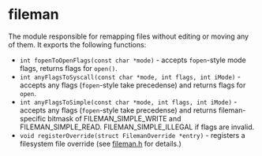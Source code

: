 # fileman

The module responsible for remapping files without editing or moving any of them.
It exports the following functions:

- `int fopenToOpenFlags(const char *mode)` - accepts `fopen`-style mode flags, returns flags for `open()`.
- `int anyFlagsToSyscall(const char *mode, int flags, int iMode)` - accepts any flags (`fopen`-style take precedense) and returns flags for `open`.
- `int anyFlagsToSimple(const char *mode, int flags, int iMode)` - accepts any flags (`fopen`-style take precedense) and returns fileman-specific bitmask of FILEMAN_SIMPLE_WRITE and FILEMAN_SIMPLE_READ. FILEMAN_SIMPLE_ILLEGAL if flags are invalid.
- `void registerOverride(struct FilemanOverride *entry)` - registers a filesystem file override (see [fileman.h](src/fileman.h) for details.)

